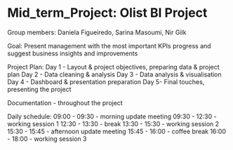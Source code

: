 # **Mid_term_Project: Olist BI Project**

Group members: Daniela Figueiredo, Sarina Masoumi, Nir Gilk 

Goal: Present management with the most important KPIs progress and suggest business insights and improvements 

Project Plan: 
Day 1 - Layout & project objectives, preparing data & project plan 
Day 2 - Data cleaning & analysis 
Day 3 - Data analysis & visualisation 
Day 4 - Dashboard & presentation preparation 
Day 5-  Final touches, presenting the project 

Documentation - throughout the project 

Daily schedule: 
09:00 - 09:30 - morning update meeting
09:30 - 12:30 - working session 1 
12:30 - 13:30 - break 
13:30 - 15:30 - working session 2 
15:30 - 15:45 - afternoon update meeting 
15:45 - 16:00 - coffee break
16:00 - 18:00 - working session 3  






